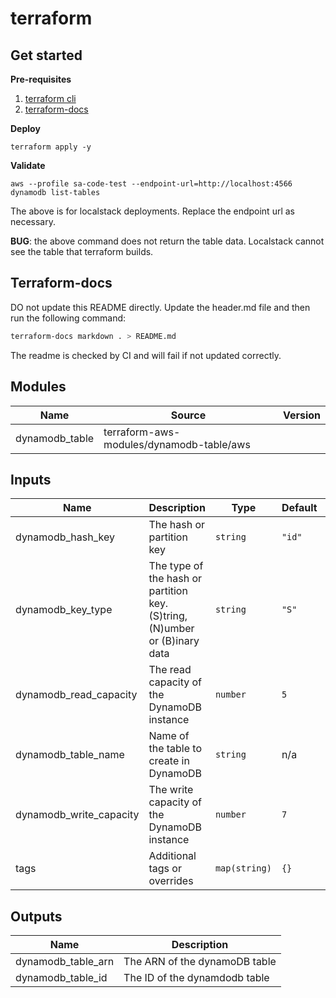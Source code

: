 # terraform

## Get started

**Pre-requisites**

1. [terraform cli](https://www.terraform.io/downloads.html)  
1. [terraform-docs](https://github.com/terraform-docs/terraform-docs)

**Deploy**

```shell
terraform apply -y
```

**Validate**

```shell
aws --profile sa-code-test --endpoint-url=http://localhost:4566 dynamodb list-tables
```

The above is for localstack deployments. Replace the endpoint url as necessary.

**BUG**: the above command does not return the table data. Localstack cannot see the table that terraform builds.

## Terraform-docs

DO not update this README directly. Update the header.md file and then run the following command:

```bash
terraform-docs markdown . > README.md
```

The readme is checked by CI and will fail if not updated correctly.

## Modules

| Name | Source | Version |
|------|--------|---------|
| dynamodb_table | terraform-aws-modules/dynamodb-table/aws |  |

## Inputs

| Name | Description | Type | Default | Required |
|------|-------------|------|---------|:--------:|
| dynamodb\_hash\_key | The hash or partition key | `string` | `"id"` | no |
| dynamodb\_key\_type | The type of the hash or partition key. (S)tring, (N)umber or (B)inary data | `string` | `"S"` | no |
| dynamodb\_read\_capacity | The read capacity of the DynamoDB instance | `number` | `5` | no |
| dynamodb\_table\_name | Name of the table to create in DynamoDB | `string` | n/a | yes |
| dynamodb\_write\_capacity | The write capacity of the DynamoDB instance | `number` | `7` | no |
| tags | Additional tags or overrides | `map(string)` | `{}` | no |

## Outputs

| Name | Description |
|------|-------------|
| dynamodb\_table\_arn | The ARN of the dynamoDB table |
| dynamodb\_table\_id | The ID of the dynamdodb table |
